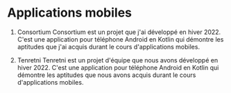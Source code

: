 # Applications mobiles

1. Consortium
Consortium est un projet que j'ai développé en hiver 2022. C'est une application pour téléphone Android en Kotlin qui démontre les aptitudes que j'ai acquis durant le cours d'applications mobiles.

2. Tenretni
Tenretni est un projet d'équipe que nous avons développé en hiver 2022. C'est une application pour téléphone Android en Kotlin qui démontre les aptitudes que nous avons acquis durant le cours d'applications mobiles.
